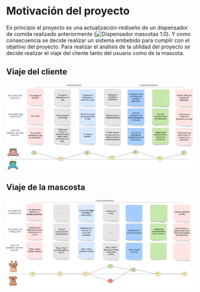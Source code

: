 # Motivación del proyecto

En principio el proyecto es una actualización-rediseño de un dispensador de comida realizado anteriormente  (![Dispensador mascotas 1.0](https://www.youtube.com/watch?v=MhDyZ9MV1TI)). Y como consecuencia se decide realizar un sistema embebido para cumplir con el objetivo del proyecto. Para realizar el análisis de la utilidad del proyecto se decide realizar el viaje del cliente tanto del usuario como de la mascota.
 ## Viaje del cliente
![Screenshot](/Imagenes/Viaje_usuario.PNG)
 ## Viaje de la mascosta
![Screenshot](/Imagenes/Viaje_mascota.PNG)
